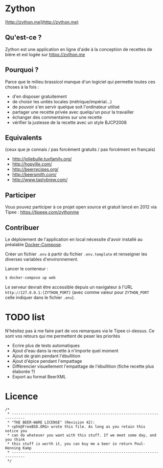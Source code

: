Zython
======

[http://zython.me](http://zython.me)




Qu'est-ce ?
-----------

Zython est une application en ligne d'aide à la conception de recettes de bière et est logée sur https://zython.me


Pourquoi ?
----------

Parce que le milieu brassicol manque d'un logiciel qui permette toutes ces choses à la fois : 

 * d'en disposer gratuitement
 * de choisir les unités locales (métrique/impérial...)
 * de pouvoir s'en servir quelque soit l'ordinateur utilisé
 * partager une recette privée avec quelqu'un pour la travailler
 * échanger des commentaires sur une recette
 * vérifier la justesse de la recette avec un style BJCP2008


Equivalents
-----------

(ceux que je connais / pas forcément gratuits / pas forcément en français)

 * http://joliebulle.tuxfamily.org/
 * http://hopville.com/
 * http://beerrecipes.org/
 * http://beersmith.com/
 * http://www.tastybrew.com/


Participer
----------

Vous pouvez participer à ce projet open source et gratuit lancé en 2012 via Tipee : https://tipeee.com/zythonme


Contribuer
----------

Le déploiement de l'application en local nécessite d'avoir installé au
préalable [Docker-Compose](https://docs.docker.com/compose/install/).

Créer un fichier `.env` à partir du fichier `.env.template` et renseigner les
diverses variables d'environnement.

Lancer le conteneur :

```bash
$ docker-compose up web
```

Le serveur devrait être accessible depuis un navigateur à l'URL
`http://127.0.0.1:[ZYTHON_PORT]` (avec comme valeur pour `ZYTHON_PORT` celle
indiquer dans le fichier `.env`).


TODO list
=========

N'hésitez pas à me faire part de vos remarques via le Tipee ci-dessus. Ce sont vos retours qui me permettent de peser les priorités

 * Ecrire plus de tests automatiques
 * Ajout d'eau dans la recette à n'importe quel moment
 * Ajout de grain pendant l'ébullition
 * Ajout d'épice pendant l'empattage
 * Différencier visuellement l'empattage de l'ébullition (fiche recette plus élaborée ?)
 * Export au format BeerXML


Licence
=======

    /*
     * ----------------------------------------------------------------------------
     * "THE BEER-WARE LICENSE" (Revision 42):
     * <phk@FreeBSD.ORG> wrote this file. As long as you retain this notice you
     * can do whatever you want with this stuff. If we meet some day, and you think
     * this stuff is worth it, you can buy me a beer in return Poul-Henning Kamp
     * ----------------------------------------------------------------------------
     */

